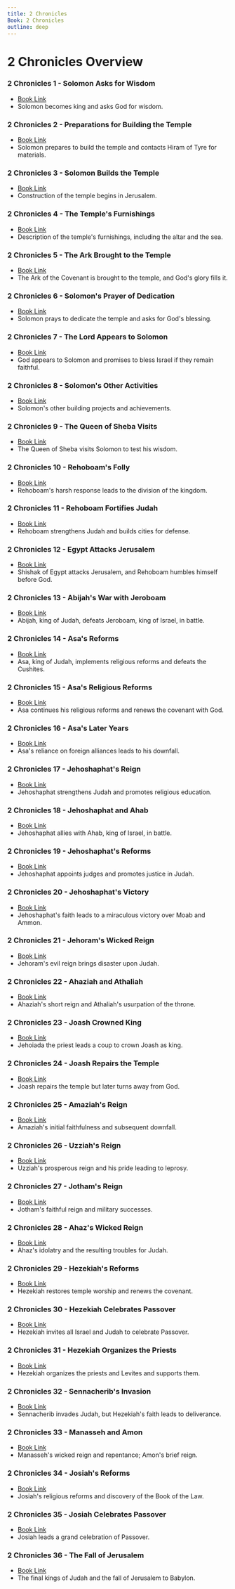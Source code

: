 ```yaml
---
title: 2 Chronicles
Book: 2 Chronicles
outline: deep
---
```

# 2 Chronicles Overview 

### 2 Chronicles 1 - Solomon Asks for Wisdom
- [Book Link](./2chr-1)
- Solomon becomes king and asks God for wisdom.

### 2 Chronicles 2 - Preparations for Building the Temple
- [Book Link](./2chr-2)
- Solomon prepares to build the temple and contacts Hiram of Tyre for materials.

### 2 Chronicles 3 - Solomon Builds the Temple
- [Book Link](./2chr-3)
- Construction of the temple begins in Jerusalem.

### 2 Chronicles 4 - The Temple's Furnishings
- [Book Link](./2chr-4)
- Description of the temple's furnishings, including the altar and the sea.

### 2 Chronicles 5 - The Ark Brought to the Temple
- [Book Link](./2chr-5)
- The Ark of the Covenant is brought to the temple, and God's glory fills it.

### 2 Chronicles 6 - Solomon's Prayer of Dedication
- [Book Link](./2chr-6)
- Solomon prays to dedicate the temple and asks for God's blessing.

### 2 Chronicles 7 - The Lord Appears to Solomon
- [Book Link](./2chr-7)
- God appears to Solomon and promises to bless Israel if they remain faithful.

### 2 Chronicles 8 - Solomon's Other Activities
- [Book Link](./2chr-8)
- Solomon's other building projects and achievements.

### 2 Chronicles 9 - The Queen of Sheba Visits
- [Book Link](./2chr-9)
- The Queen of Sheba visits Solomon to test his wisdom.

### 2 Chronicles 10 - Rehoboam's Folly
- [Book Link](./2chr-10)
- Rehoboam's harsh response leads to the division of the kingdom.

### 2 Chronicles 11 - Rehoboam Fortifies Judah
- [Book Link](./2chr-11)
- Rehoboam strengthens Judah and builds cities for defense.

### 2 Chronicles 12 - Egypt Attacks Jerusalem
- [Book Link](./2chr-12)
- Shishak of Egypt attacks Jerusalem, and Rehoboam humbles himself before God.

### 2 Chronicles 13 - Abijah's War with Jeroboam
- [Book Link](./2chr-13)
- Abijah, king of Judah, defeats Jeroboam, king of Israel, in battle.

### 2 Chronicles 14 - Asa's Reforms
- [Book Link](./2chr-14)
- Asa, king of Judah, implements religious reforms and defeats the Cushites.

### 2 Chronicles 15 - Asa's Religious Reforms
- [Book Link](./2chr-15)
- Asa continues his religious reforms and renews the covenant with God.

### 2 Chronicles 16 - Asa's Later Years
- [Book Link](./2chr-16)
- Asa's reliance on foreign alliances leads to his downfall.

### 2 Chronicles 17 - Jehoshaphat's Reign
- [Book Link](./2chr-17)
- Jehoshaphat strengthens Judah and promotes religious education.

### 2 Chronicles 18 - Jehoshaphat and Ahab
- [Book Link](./2chr-18)
- Jehoshaphat allies with Ahab, king of Israel, in battle.

### 2 Chronicles 19 - Jehoshaphat's Reforms
- [Book Link](./2chr-19)
- Jehoshaphat appoints judges and promotes justice in Judah.

### 2 Chronicles 20 - Jehoshaphat's Victory
- [Book Link](./2chr-20)
- Jehoshaphat's faith leads to a miraculous victory over Moab and Ammon.

### 2 Chronicles 21 - Jehoram's Wicked Reign
- [Book Link](./2chr-21)
- Jehoram's evil reign brings disaster upon Judah.

### 2 Chronicles 22 - Ahaziah and Athaliah
- [Book Link](./2chr-22)
- Ahaziah's short reign and Athaliah's usurpation of the throne.

### 2 Chronicles 23 - Joash Crowned King
- [Book Link](./2chr-23)
- Jehoiada the priest leads a coup to crown Joash as king.

### 2 Chronicles 24 - Joash Repairs the Temple
- [Book Link](./2chr-24)
- Joash repairs the temple but later turns away from God.

### 2 Chronicles 25 - Amaziah's Reign
- [Book Link](./2chr-25)
- Amaziah's initial faithfulness and subsequent downfall.

### 2 Chronicles 26 - Uzziah's Reign
- [Book Link](./2chr-26)
- Uzziah's prosperous reign and his pride leading to leprosy.

### 2 Chronicles 27 - Jotham's Reign
- [Book Link](./2chr-27)
- Jotham's faithful reign and military successes.

### 2 Chronicles 28 - Ahaz's Wicked Reign
- [Book Link](./2chr-28)
- Ahaz's idolatry and the resulting troubles for Judah.

### 2 Chronicles 29 - Hezekiah's Reforms
- [Book Link](./2chr-29)
- Hezekiah restores temple worship and renews the covenant.

### 2 Chronicles 30 - Hezekiah Celebrates Passover
- [Book Link](./2chr-30)
- Hezekiah invites all Israel and Judah to celebrate Passover.

### 2 Chronicles 31 - Hezekiah Organizes the Priests
- [Book Link](./2chr-31)
- Hezekiah organizes the priests and Levites and supports them.

### 2 Chronicles 32 - Sennacherib's Invasion
- [Book Link](./2chr-32)
- Sennacherib invades Judah, but Hezekiah's faith leads to deliverance.

### 2 Chronicles 33 - Manasseh and Amon
- [Book Link](./2chr-33)
- Manasseh's wicked reign and repentance; Amon's brief reign.

### 2 Chronicles 34 - Josiah's Reforms
- [Book Link](./2chr-34)
- Josiah's religious reforms and discovery of the Book of the Law.

### 2 Chronicles 35 - Josiah Celebrates Passover
- [Book Link](./2chr-35)
- Josiah leads a grand celebration of Passover.

### 2 Chronicles 36 - The Fall of Jerusalem
- [Book Link](./2chr-36)
- The final kings of Judah and the fall of Jerusalem to Babylon.